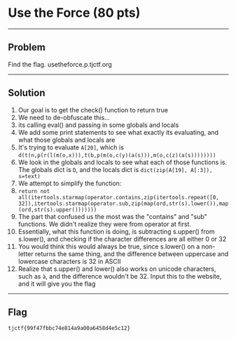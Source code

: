 # Use the Force (80 pts)

---

## Problem
Find the flag. usetheforce.p.tjctf.org 

---

## Solution
1. Our goal is to get the check() function to return true
2. We need to de-obfuscate this...
3. its calling eval() and passing in some globals and locals
  4. We add some print statements to see what exactly its evaluating, and what those globals and locals are
  5. It's trying to evaluate `A[20]`, which is `d(t(n,p(r(l(m(o,x))),t(b,p(m(o,c(y)(a(s))),m(o,c(z)(a(s))))))))`
  6. We look in the globals and locals to see what each of those functions is. The globals dict is `D`, and the locals dict is `dict(zip(A[19], A[:3]), s=text)`
  7. We attempt to simplify the function:
  8. `return not all(itertools.starmap(operator.contains,zip(itertools.repeat([0, 32]),itertools.starmap(operator.sub,zip(map(ord,str(s).lower()),map(ord,str(s).upper()))))))`
  9. The part that confused us the most was the "contains" and "sub" functions. We didn't realize they were from operator at first.
4. Essentially, what this function is doing, is subtracting s.upper() from s.lower(), and checking if the character differences are all either 0 or 32
5. You would think this would always be true, since s.lower() on a non-letter returns the same thing, and the difference between uppercase and lowercase characters is 32 in ASCII
6. Realize that s.upper() and lower() also works on unicode characters, such as `à`, and the difference wouldn't be 32. Input this to the website, and it will give you the flag

---

## Flag
`tjctf{99f47fbbc74e814a9a00a6458d4e5c12}`